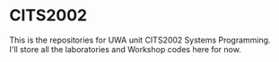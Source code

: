 # CITS2002
This is the repositories for UWA unit CITS2002 Systems Programming. <br>
I'll store all the laboratories and Workshop codes here for now.
